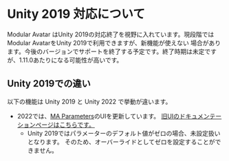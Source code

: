 ﻿---
sidebar_position: 11
---

# Unity 2019 対応について

Modular Avatar はUnity 2019の対応終了を視野に入れています。現段階ではModular AvatarをUnity 2019で利用できますが、新機能が使えない
場合があります。今後のバージョンでサポートを終了する予定です。終了時期は未定ですが、1.11.0あたりになる可能性が高いです。

## Unity 2019での違い

以下の機能は Unity 2019 と Unity 2022 で挙動が違います。

* 2022では、[MA Parameters](/ja/docs/reference/parameters)のUIを更新しています。
  [旧UIのドキュメンテーションページはこちらです。](old-parameters.md)
  * Unity 2019ではパラメーターのデフォルト値がゼロの場合、未設定扱いとなります。
    そのため、オーバーライドとしてゼロを設定することができません。 
